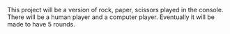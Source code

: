 This project will be a version of rock, paper, scissors played in the console. There will be a human player and a computer player. Eventually it will be made to have 5 rounds. 
